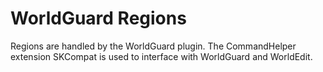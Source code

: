 # WorldGuard Regions

Regions are handled by the WorldGuard plugin. The CommandHelper extension SKCompat is used to interface with WorldGuard and WorldEdit.